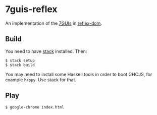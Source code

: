 # 7guis-reflex

An implementation of the [7GUIs](https://github.com/eugenkiss/7guis/wiki) in [reflex-dom](https://hackage.haskell.org/package/reflex-dom).

## Build

You need to have [stack](http://docs.haskellstack.org/en/stable/README/) installed. Then:

    $ stack setup
    $ stack build

You may need to install some Haskell tools in order to boot GHCJS, for example `happy`. Use stack for that.

## Play

    $ google-chrome index.html
